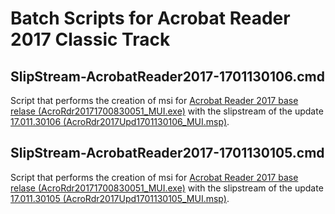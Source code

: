 # Batch Scripts for Acrobat Reader 2017 Classic Track

## SlipStream-AcrobatReader2017-1701130106.cmd
Script that performs the creation of msi for [Acrobat Reader 2017 base relase (AcroRdr20171700830051_MUI.exe)](https://www.adobe.com/devnet-docs/acrobatetk/tools/ReleaseNotesDC/classic/dcclassic2017base.html) with the slipstream of the update [17.011.30106 (AcroRdr2017Upd1701130106_MUI.msp)](https://www.adobe.com/devnet-docs/acrobatetk/tools/ReleaseNotesDC/classic/dcclassic17.011november2018.html).

## SlipStream-AcrobatReader2017-1701130105.cmd
Script that performs the creation of msi for [Acrobat Reader 2017 base relase (AcroRdr20171700830051_MUI.exe)](https://www.adobe.com/devnet-docs/acrobatetk/tools/ReleaseNotesDC/classic/dcclassic2017base.html) with the slipstream of the update [17.011.30105 (AcroRdr2017Upd1701130105_MUI.msp)](https://www.adobe.com/devnet-docs/acrobatetk/tools/ReleaseNotesDC/classic/dcclassic17.011october2018.html).
